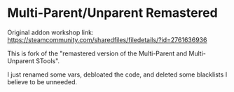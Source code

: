 # Multi-Parent/Unparent Remastered

Original addon workshop link: https://steamcommunity.com/sharedfiles/filedetails/?id=2761636936

This is fork of the "remastered version of the Multi-Parent and Multi-Unparent STools".

I just renamed some vars, debloated the code, and deleted some blacklists I believe to be unneeded.

